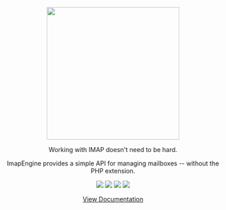 <p align="center">
<img src="https://github.com/directorytree/imapengine/blob/master/art/logo.svg" width="300">
</p>

<p align="center">Working with IMAP doesn't need to be hard.</p>

<p align="center">ImapEngine provides a simple API for managing mailboxes -- without the PHP extension.</p>

<p align="center">
<a href="https://github.com/directorytree/imapengine-laravel/actions"><img src="https://img.shields.io/github/actions/workflow/status/directorytree/imapengine-laravel/run-tests.yml?branch=master&style=flat-square"></a>
<a href="https://packagist.org/packages/directorytree/imapengine-laravel"><img src="https://img.shields.io/packagist/dt/directorytree/imapengine-laravel.svg?style=flat-square"></a>
<a href="https://packagist.org/packages/directorytree/imapengine-laravel"><img src="https://img.shields.io/packagist/v/directorytree/imapengine-laravel.svg?style=flat-square"></a>
<a href="https://packagist.org/packages/directorytree/imapengine-laravel"><img src="https://img.shields.io/github/license/directorytree/imapengine-laravel?style=flat-square"/></a>
</p>

<p align="center">
  <a href="https://imapengine.com/docs/laravel/introduction">View Documentation</a>
</p>
